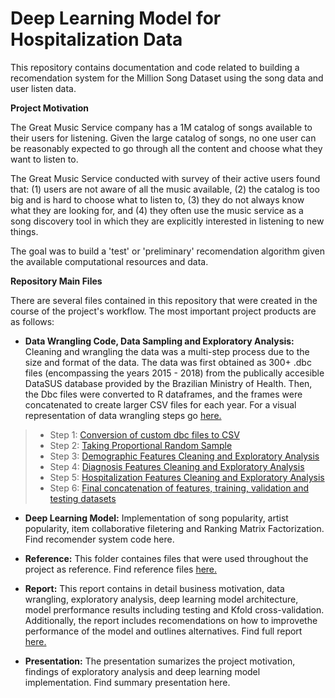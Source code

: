 # Deep Learning Model for Hospitalization Data

This repository contains documentation and code related to building a recomendation system for the Million Song Dataset using the song data and user listen data.

**Project Motivation**

The Great Music Service company has a 1M catalog of songs available to their users for listening. Given the large catalog of songs, no one user can be reasonably expected to go through all the content and choose what they want to listen to.

The Great Music Service conducted with survey of their active users found that: (1) users are not aware of all the music available, (2) the catalog is too big and is hard to choose what to listen to, (3) they do not always know what they are looking for, and (4) they often use the music service as a song discovery tool in which they are explicitly interested in listening to new things.

The goal was to build a 'test' or 'preliminary' recomendation algorithm given the available computational resources and data.

**Repository Main Files**

There are several files contained in this repository that were created in the course of the project's workflow. The most important project products are as follows:

+ **Data Wrangling Code, Data Sampling and Exploratory Analysis:** Cleaning and wrangling the data was a multi-step process due to the size and format of the data. The data was first obtained as 300+ .dbc files (encompassing the years 2015 - 2018) from the publically accesible DataSUS database provided by the Brazilian Ministry of Health. Then, the Dbc files were converted to R dataframes, and the frames were concatenated to create larger CSV files for each year. For a visual representation of data wrangling steps go [here.](https://github.com/IvetteMTapia/Capstone-2_Deep_Learning/blob/master/Reports-Graphics/Conversion%20and%20Data%20Wrangling%20Process.pdf)

> * Step 1: [Conversion of custom dbc files to CSV](https://github.com/IvetteMTapia/Capstone-2_Deep_Learning/blob/master/Code%20-%20Notebooks/Convert%20from%20dbc%20to%20CSV.R)
> * Step 2: [Taking Proportional Random Sample](https://github.com/IvetteMTapia/Capstone-2_Deep_Learning/blob/master/Code%20-%20Notebooks/Capstone_2_%20Data%20Sampling.ipynb)
> * Step 3: [Demographic Features Cleaning and Exploratory Analysis](https://github.com/IvetteMTapia/Capstone-2_Deep_Learning/blob/master/Code%20-%20Notebooks/Capstone%202_Demographics%20EDA%20%26%20Wrangling.ipynb)
> * Step 4: [Diagnosis Features Cleaning and Exploratory Analysis](https://github.com/IvetteMTapia/Capstone-2_Deep_Learning/blob/master/Code%20-%20Notebooks/Capstone%202_Diagnosis%20EDA%20%26%20Wrangling.ipynb)
> * Step 5: [Hospitalization Features Cleaning and Exploratory Analysis](https://github.com/IvetteMTapia/Capstone-2_Deep_Learning/blob/master/Code%20-%20Notebooks/Capstone%202_Hospitalization%20EDA%20%26%20Wrangling.ipynb)
> * Step 6: [Final concatenation of features, training, validation and testing datasets](https://github.com/IvetteMTapia/Capstone-2_Deep_Learning/blob/master/Code%20-%20Notebooks/Capstone%202_Concat%20-%20Train%20-%20Valid%20-%20Test%20Splits.ipynb)

+ **Deep Learning Model:**  Implementation of song popularity, artist popularity, item collaborative filetering and Ranking Matrix Factorization. Find recomender system code here.

+ **Reference:** This folder containes files that were used throughout the project as reference. Find reference files [here.](https://github.com/IvetteMTapia/Capstone-2_Deep_Learning/tree/master/Reference)

+ **Report:** This report contains in detail business motivation, data wrangling, exploratory analysis, deep learning model architecture, model prerformance results including testing and Kfold cross-validation. Additionally, the report includes recomendations on how to improvethe performance of the model and outlines alternatives. Find full report [here.](https://github.com/IvetteMTapia/Capstone-2_Deep_Learning/blob/master/Reports-Graphics/Capstone%202_Final%20Report.pdf)

+ **Presentation:** The presentation sumarizes the project motivation, findings of exploratory analysis and deep learning model implementation. Find summary presentation here.
